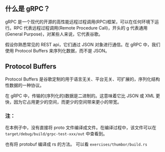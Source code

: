 ## 什么是 gRPC？

gRPC 是一个现代的开源的高性能远程过程调用(RPC)框架，可以在任何环境下运行。RPC 代表远程过程调用(Remote Procedure Call)，开头的 g 代表通用(General Purpose)，对某些人来说，它代表谷歌。

假设你熟悉常见的 REST api，它们通过 JSON 对象进行通信。在 gRPC 中，我们使用 Protocol Buffers 来序列化数据，而不是 JSON。

## Protocol Buffers

Protocol Buffers 是谷歌定制的用于语言无关、平台无关、可扩展的，序列化结构性数据的一种协议。

在 gRPC 中，传输的(序列化的)数据是二进制的。这意味着它比 JSON 或 XML 更快，因为它占用更少的空间，而更少的空间带来更小的带宽。

### 注：

在本例子中，没有直接将 proto 文件编译成文件。在编译过程中，该文件可以在 `target/debug/build/grpc-test-xxx/out` 中查看到。

也有将 protobuf 编译成 rs 的方法。 可以看 `exercises/thumbor/build.rs`
